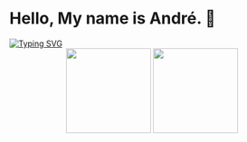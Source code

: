 <h1>Hello, My name is André. 🚀</h1>

<a href="https://git.io/typing-svg">
   <img src="https://readme-typing-svg.demolab.com?font=Arial&size=18&duration=4000&pause=800&color=F7F7F7&width=700&lines=Apaixonado+por+tecnologia+e+buscar+solu%C3%A7%C3%B5es+criativas.;Estudando+Desenvolvimento+Android+e+Programa%C3%A7%C3%A3o+Java+%2B+Kotlin.+;Estou+em+constante+aprendizagem." alt="Typing SVG" />
</a>

<div align="center">
   <img height="150em" src="https://github-readme-stats.vercel.app/api/?username=AndreVsc&layout=compact&show_icons=true&theme=transparent&count_private=true&hide_title=true" />
   <img height="150em" src="https://streak-stats.demolab.com/?user=AndreVsc&theme=transparent&count_private=true&locale=pt_BR&show_icons=true" />
</div>
